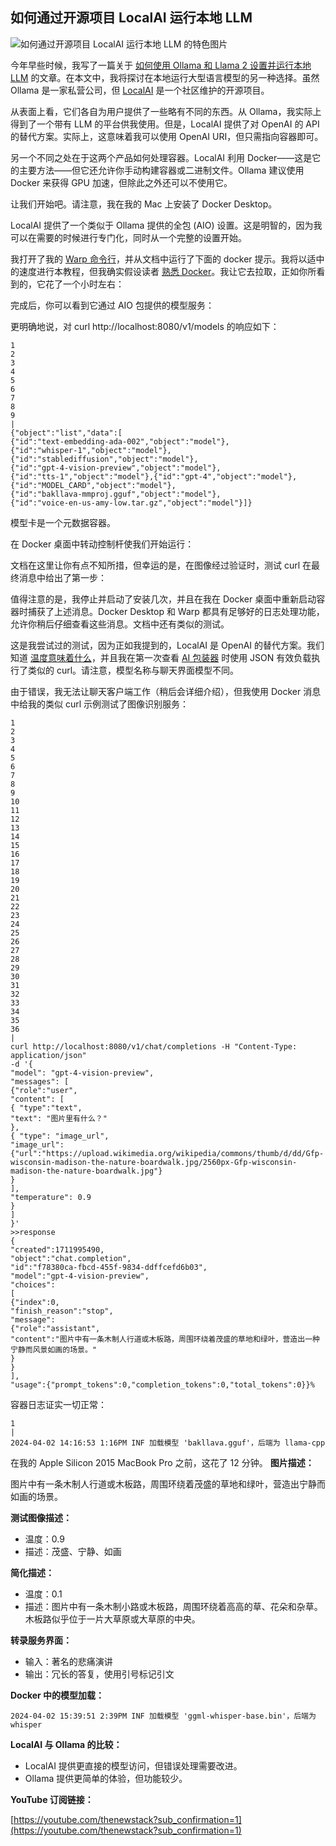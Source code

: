## 如何通过开源项目 LocalAI 运行本地 LLM

![如何通过开源项目 LocalAI 运行本地 LLM 的特色图片](https://cdn.thenewstack.io/media/2024/04/643fba12-erik-mclean-ox72sudwbea-unsplash-1024x683.jpg)

今年早些时候，我写了一篇关于 [如何使用 Ollama 和 Llama 2 设置并运行本地 LLM](https://thenewstack.io/how-to-set-up-and-run-a-local-llm-with-ollama-and-llama-2/) 的文章。在本文中，我将探讨在本地运行大型语言模型的另一种选择。虽然 Ollama 是一家私营公司，但 [LocalAI](http://Localai.io) 是一个社区维护的开源项目。

从表面上看，它们各自为用户提供了一些略有不同的东西。从 Ollama，我实际上得到了一个带有 LLM 的平台供我使用。但是，LocalAI 提供了对 OpenAI 的 API 的替代方案。实际上，这意味着我可以使用 OpenAI URI，但只需指向容器即可。

另一个不同之处在于这两个产品如何处理容器。LocalAI 利用 Docker——这是它的主要方法——但它还允许你手动构建容器或二进制文件。Ollama 建议使用 Docker 来获得 GPU 加速，但除此之外还可以不使用它。

让我们开始吧。请注意，我在我的 Mac 上安装了 Docker Desktop。

LocalAI 提供了一个类似于 Ollama 提供的全包 (AIO) 设置。这是明智的，因为我可以在需要的时候进行专门化，同时从一个完整的设置开始。

我打开了我的 [Warp 命令行](https://thenewstack.io/a-review-of-warp-another-rust-based-terminal/)，并从文档中运行了下面的 docker 提示。我将以适中的速度进行本教程，但我确实假设读者 [熟悉 Docker](https://thenewstack.io/tutorial-create-a-docker-image-from-a-running-container/)。我让它去拉取，正如你所看到的，它花了一个小时左右：

完成后，你可以看到它通过 AIO 包提供的模型服务：

更明确地说，对 curl http://localhost:8080/v1/models 的响应如下：

```
1
2
3
4
5
6
7
8
9
|
{"object":"list","data":[
{"id":"text-embedding-ada-002","object":"model"},
{"id":"whisper-1","object":"model"},
{"id":"stablediffusion","object":"model"},
{"id":"gpt-4-vision-preview","object":"model"},
{"id":"tts-1","object":"model"},{"id":"gpt-4","object":"model"},
{"id":"MODEL_CARD","object":"model"},
{"id":"bakllava-mmproj.gguf","object":"model"},
{"id":"voice-en-us-amy-low.tar.gz","object":"model"}]}
```

模型卡是一个元数据容器。

在 Docker 桌面中转动控制杆使我们开始运行：

文档在这里让你有点不知所措，但幸运的是，在图像经过验证时，测试 curl 在最终消息中给出了第一步：

值得注意的是，我停止并启动了安装几次，并且在我在 Docker 桌面中重新启动容器时捕获了上述消息。Docker Desktop 和 Warp 都具有足够好的日志处理功能，允许你稍后仔细查看这些消息。文档中还有类似的测试。

这是我尝试过的测试，因为正如我提到的，LocalAI 是 OpenAI 的替代方案。我们知道 [温度意味着什么](https://thenewstack.io/what-temperature-means-in-natural-language-processing-and-ai/)，并且我在第一次查看 [AI 包装器](https://thenewstack.io/the-promise-of-riches-from-ai-wrappers/) 时使用 JSON 有效负载执行了类似的 curl。请注意，模型名称与聊天界面模型不同。

由于错误，我无法让聊天客户端工作（稍后会详细介绍），但我使用 Docker 消息中给我的类似 curl 示例测试了图像识别服务：

```
1
2
3
4
5
6
7
8
9
10
11
12
13
14
15
16
17
18
19
20
21
22
23
24
25
26
27
28
29
30
31
32
33
34
35
36
|
curl http://localhost:8080/v1/chat/completions -H "Content-Type: application/json"
-d '{
"model": "gpt-4-vision-preview",
"messages": [
{"role":"user",
"content": [
{ "type":"text",
"text": "图片里有什么？"
},
{ "type": "image_url",
"image_url": {"url":"https://upload.wikimedia.org/wikipedia/commons/thumb/d/dd/Gfp-wisconsin-madison-the-nature-boardwalk.jpg/2560px-Gfp-wisconsin-madison-the-nature-boardwalk.jpg"}
}
],
"temperature": 0.9
}
]
}'
>>response
{
"created":1711995490,
"object":"chat.completion",
"id":"f78380ca-fbcd-455f-9834-ddffcefd6b03",
"model":"gpt-4-vision-preview",
"choices":
[
{"index":0,
"finish_reason":"stop",
"message":
{"role":"assistant",
"content":"图片中有一条木制人行道或木板路，周围环绕着茂盛的草地和绿叶，营造出一种宁静而风景如画的场景。"
}
}
],
"usage":{"prompt_tokens":0,"completion_tokens":0,"total_tokens":0}}%
```

容器日志证实一切正常：

```
1
|
2024-04-02 14:16:53 1:16PM INF 加载模型 'bakllava.gguf'，后端为 llama-cpp
```

在我的 Apple Silicon 2015 MacBook Pro 之前，这花了 12 分钟。
**图片描述：**

图片中有一条木制人行道或木板路，周围环绕着茂盛的草地和绿叶，营造出宁静而如画的场景。

**测试图像描述：**

* 温度：0.9
* 描述：茂盛、宁静、如画

**简化描述：**

* 温度：0.1
* 描述：图片中有一条木制小路或木板路，周围环绕着高高的草、花朵和杂草。木板路似乎位于一片大草原或大草原的中央。

**转录服务界面：**

* 输入：著名的悲痛演讲
* 输出：冗长的答复，使用引号标记引文

**Docker 中的模型加载：**

```
2024-04-02 15:39:51 2:39PM INF 加载模型 'ggml-whisper-base.bin'，后端为 whisper
```

**LocalAI 与 Ollama 的比较：**

* LocalAI 提供更直接的模型访问，但错误处理需要改进。
* Ollama 提供更简单的体验，但功能较少。

**YouTube 订阅链接：**

[https://youtube.com/thenewstack?sub_confirmation=1](https://youtube.com/thenewstack?sub_confirmation=1)